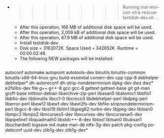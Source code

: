 * >>>>>>>>> Running inst-min-con-xtra-rescue-testdisk-dev.sh ...
  * After this operation, 166 MB of additional disk space will be used.
  * After this operation, 2,009 kB of additional disk space will be used.
  * After this operation, 67.9 MB of additional disk space will be used.
  * Install testdisk-dev.
  * Disk size = 3163072K. Space Used = 342652K. Runtime = 00:00:02:46.
  * The following NEW packages will be installed:
  ```bash
autoconf automake autopoint autotools-dev binutils
binutils-common binutils-x86-64-linux-gnu build-essential comerr-dev cpp
cpp-8 debhelper debhelper* dh-autoreconf dh-strip-nondeterminism
dpkg-dev dwz dwz* e2fslibs-dev file
g++ g++-8 gcc gcc-8 gettext
gettext-base git git-man groff-base intltool-debian
libarchive-zip-perl libasan5 libatomic1 libbfio1 libbfio-dev
libbinutils libcc1-0 libcroco3 libdebhelper-perl libdpkg-perl
liberror-perl libewf2 libewf-dev libext2fs-dev libfile-stripnondeterminism-perl
libgcc-8-dev libisl19 libitm1 libjpeg62-turbo-dev libjpeg-dev
liblsan0 libmpc3 libmpx2 libncurses5-dev libncurses-dev
libncursesw5-dev libpipeline1 libquadmath0 libstdc++-8-dev libtool
libtsan0 libubsan1 libuchardet0 logsave m4
make man-db ntfs-3g-dev patch pkg-config
po-debconf uuid-dev zlib1g-dev zlib1g-dev*
  ```
